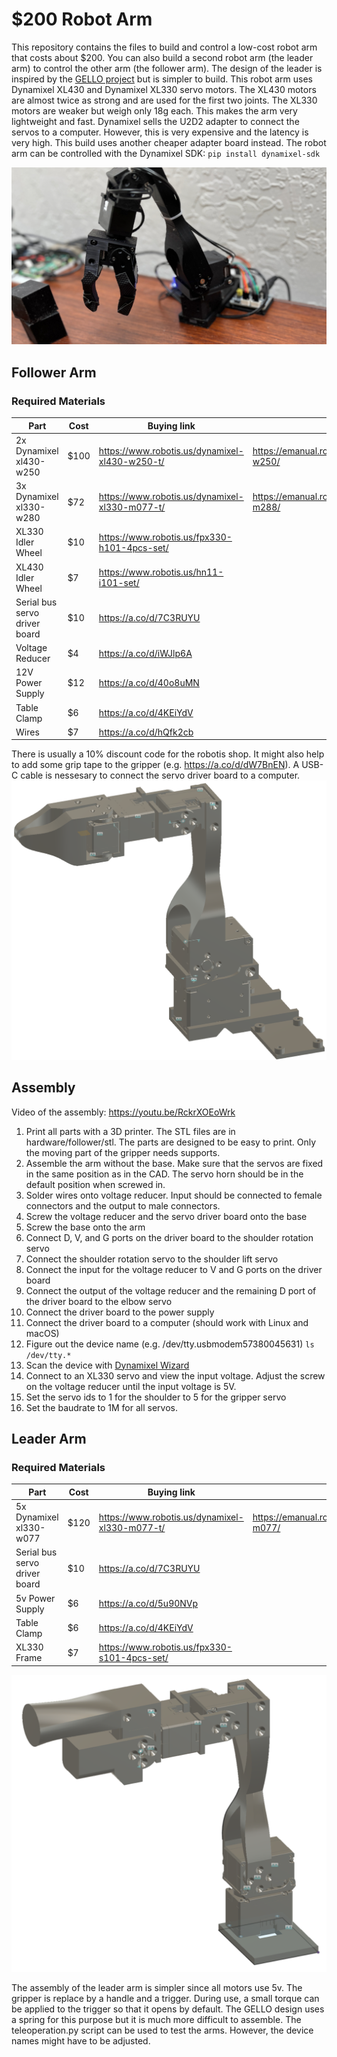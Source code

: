# $200 Robot Arm
This repository contains the files to build and control a low-cost robot arm that costs about $200. You can also build a second robot arm (the leader arm) to control the other arm (the follower arm). The design of the leader is inspired by the [GELLO project](https://github.com/wuphilipp/gello_mechanical) but is simpler to build.
This robot arm uses Dynamixel XL430 and Dynamixel XL330 servo motors. The XL430 motors are almost twice as strong and are used for the first two joints.
The XL330 motors are weaker but weigh only 18g each. This makes the arm very lightweight and fast.
Dynamixel sells the U2D2 adapter to connect the servos to a computer. However, this is very expensive and the latency is very high. This build uses another cheaper adapter board instead.
The robot arm can be controlled with the Dynamixel SDK: ```pip install dynamixel-sdk```

![Robot Arm](./pictures/robot_portrait.jpg)

## Follower Arm
### Required Materials
| Part                          | Cost | Buying link | Specs | 
|-------------------------------|------| --- | --- |
| 2x Dynamixel xl430-w250       | $100 | https://www.robotis.us/dynamixel-xl430-w250-t/ | https://emanual.robotis.com/docs/en/dxl/x/xl430-w250/ |
| 3x Dynamixel xl330-w280       | $72  |  https://www.robotis.us/dynamixel-xl330-m077-t/ | https://emanual.robotis.com/docs/en/dxl/x/xl330-m288/|
| XL330 Idler Wheel             | $10  |  https://www.robotis.us/fpx330-h101-4pcs-set/ | |
| XL430 Idler Wheel             | $7   | https://www.robotis.us/hn11-i101-set/ | |
| Serial bus servo driver board | $10  | https://a.co/d/7C3RUYU |
| Voltage Reducer               | $4   | https://a.co/d/iWJlp6A |
| 12V Power Supply              | $12  | https://a.co/d/40o8uMN |
| Table Clamp                   | $6   | https://a.co/d/4KEiYdV |
| Wires                         | $7   | https://a.co/d/hQfk2cb|

There is usually a 10% discount code for the robotis shop. It might also help to add some grip tape to the gripper (e.g. https://a.co/d/dW7BnEN). A USB-C cable is nessesary to connect the servo driver board to a computer.
![follower](./pictures/follower_arm.png)

## Assembly
Video of the assembly: https://youtu.be/RckrXOEoWrk
1. Print all parts with a 3D printer. The STL files are in hardware/follower/stl. The parts are designed to be easy to print. Only the moving part of the gripper needs supports.
2. Assemble the arm without the base. Make sure that the servos are fixed in the same position as in the CAD. The servo horn should be in the default position when screwed in.
3. Solder wires onto voltage reducer. Input should be connected to female connectors and the output to male connectors.
4. Screw the voltage reducer and the servo driver board onto the base
5. Screw the base onto the arm
6. Connect D, V, and G ports on the driver board to the shoulder rotation servo
7. Connect the shoulder rotation servo to the shoulder lift servo
6. Connect the input for the voltage reducer to V and G ports on the driver board
8. Connect the output of the voltage reducer and the remaining D port of the driver board to the elbow servo
6. Connect the driver board to the power supply
7. Connect the driver board to a computer (should work with Linux and macOS)
8. Figure out the device name (e.g. /dev/tty.usbmodem57380045631) ```ls /dev/tty.*```
9. Scan the device with [Dynamixel Wizard](https://emanual.robotis.com/docs/en/software/dynamixel/dynamixel_wizard2/)
10. Connect to an XL330 servo and view the input voltage. Adjust the screw on the voltage reducer until the input voltage is 5V.
10. Set the servo ids to 1 for the shoulder to 5 for the gripper servo
11. Set the baudrate to 1M for all servos.

## Leader Arm
### Required Materials
| Part                          | Cost | Buying link | Specs | 
|-------------------------------|------| --- | --- |
| 5x Dynamixel xl330-w077       | $120 |  https://www.robotis.us/dynamixel-xl330-m077-t/ | https://emanual.robotis.com/docs/en/dxl/x/xl330-m077/|
| Serial bus servo driver board | $10  | https://a.co/d/7C3RUYU |
| 5v Power Supply               | $6   | https://a.co/d/5u90NVp |
| Table Clamp                   | $6   | https://a.co/d/4KEiYdV |
| XL330 Frame | $7 | https://www.robotis.us/fpx330-s101-4pcs-set/ | | 


![leader](./pictures/leader_arm.png)

The assembly of the leader arm is simpler since all motors use 5v. The gripper is replace by a handle and a trigger. During use, a small torque can be applied to the trigger so that it opens by default. The GELLO design uses a spring for this purpose but it is much more difficult to assemble.
The teleoperation.py script can be used to test the arms. However, the device names might have to be adjusted.


